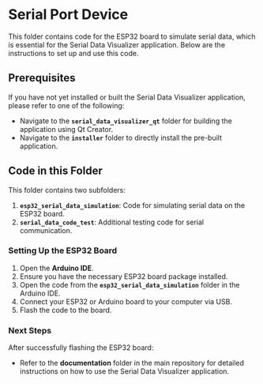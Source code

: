# Serial Port Device

This folder contains code for the ESP32 board to simulate serial data, which is essential for the Serial Data Visualizer application. Below are the instructions to set up and use this code.

## Prerequisites
If you have not yet installed or built the Serial Data Visualizer application, please refer to one of the following:
- Navigate to the **`serial_data_visualizer_qt`** folder for building the application using Qt Creator.
- Navigate to the **`installer`** folder to directly install the pre-built application.

## Code in this Folder
This folder contains two subfolders:
1. **`esp32_serial_data_simulation`**: Code for simulating serial data on the ESP32 board.
2. **`serial_data_code_test`**: Additional testing code for serial communication.

### Setting Up the ESP32 Board
1. Open the **Arduino IDE**.
2. Ensure you have the necessary ESP32 board package installed.
3. Open the code from the **`esp32_serial_data_simulation`** folder in the Arduino IDE.
4. Connect your ESP32 or Arduino board to your computer via USB.
5. Flash the code to the board.

### Next Steps
After successfully flashing the ESP32 board:
- Refer to the **documentation** folder in the main repository for detailed instructions on how to use the Serial Data Visualizer application.

